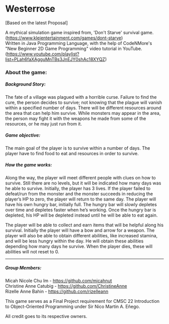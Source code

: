 # Westerrose

[Based on the latest Proposal]

A mythical simulation game inspired from, 'Don't Starve' survival game. 
(https://www.kleientertainment.com/games/dont-starve)                       
Written in Java Programming Language, with the help of CodeNMore's "New Beginner 2D Game Programming" video tutorial in YouTube. 
(https://www.youtube.com/playlist?list=PLah6faXAgguMnTBs3JnEJY0shAc18XYQZ)

### About the game:                                                         

##### Background Story: 
    
The fate of a village was plagued with a horrible curse. Failure to find the cure, the person decides to survive; not knowing that the plague will vanish within a specified number of days. There will be different resources around the area that can help him survive. While monsters may appear in the area, the person may fight it with the weapons he made from some of the resources, or he may just run from it.

##### Game objective: 

The main goal of the player is to survive within a number of days. The player have to find food to eat and resources in order to survive.
	
##### How the game works:

Along the way, the player will meet different people with clues on how to survive. Still there are no levels, but it will be indicated how many days was he able to survive. Initially, the player has 3 lives. If the player failed to defeat/run from the monster and the monster succeeds in reducing the player’s HP to zero, the player will return to the same day. The player will have his own hungry bar, initially full. The hungry bar will slowly depletes over time and depletes faster when he’s working. Once the hungry bar is depleted, his HP will be depleted instead until he will be able to eat again.

The player will be able to collect and earn items that will be helpful along his survival. Initially the player will have a bow and arrow for a weapon. The player will also be able to obtain different abilities, like increased stamina, and will be less hungry within the day. He will obtain these abilities depending how many days he survive. When the player dies, these will abilities will not reset to 0.

--------------------------------------------------------------------------------------------------------------------------------------

##### Group Members: 

Micah Nicole Chu Im - https://github.com/micahnut                       
Christine Anne Catubig - https://github.com/ChristineAnne                   
Rizelle Anne Bahin - https://github.com/rizelleann 

This game serves as a Final Project requirement for CMSC 22 Introduction to Object-Oriented Programming under Sir Nico Martin A. Eñego. 

All credit goes to its respective owners.
